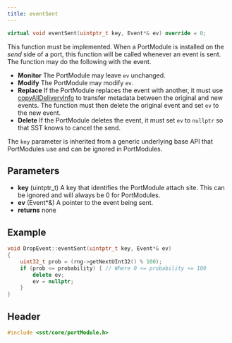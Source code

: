 ```yaml
---
title: eventSent
---
```


```cpp
virtual void eventSent(uintptr_t key, Event*& ev) override = 0;
```


This function must be implemented. When a PortModule is installed on the *send* side of a port, this function will be called whenever an event is sent. The function may do the following with the event.

* **Monitor** The PortModule may leave `ev` unchanged.
* **Modify** The PortModule may modify `ev`.
* **Replace** If the PortModule replaces the event with another, it must use [copyAllDeliveryInfo](../events/copyAllDeliveryInfo.md) to transfer metadata between the original and new events. The function must then delete the original event and set `ev` to the new event.
* **Delete** If the PortModule deletes the event, it must set `ev` to `nullptr` so that SST knows to cancel the send.

The `key` parameter is inherited from a generic underlying base API that PortModules use and can be ignored in PortModules.

## Parameters
* **key** (uintptr_t) A key that identifies the PortModule attach site. This can be ignored and will always be 0 for PortModules.
* **ev** (Event*&) A pointer to the event being sent.
* **returns** none


## Example

```cpp
void DropEvent::eventSent(uintptr_t key, Event*& ev)
{
    uint32_t prob = (rng->getNextUInt32() % 100);
    if (prob <= probability) { // Where 0 <= probability <= 100
        delete ev;
        ev = nullptr;
    }
}
```

## Header
```cpp
#include <sst/core/portModule.h>
```
